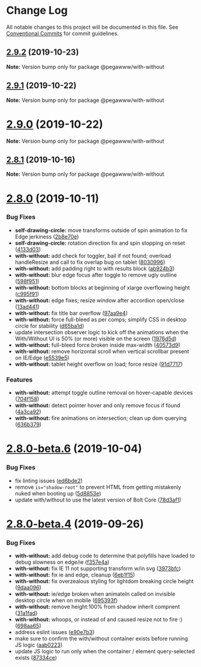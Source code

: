 # Change Log

All notable changes to this project will be documented in this file.
See [Conventional Commits](https://conventionalcommits.org) for commit guidelines.

## [2.9.2](https://github.com/boltdesignsystem/bolt/compare/v2.9.1...v2.9.2) (2019-10-23)

**Note:** Version bump only for package @pegawww/with-without





## [2.9.1](https://github.com/bolt-design-system/bolt/compare/v2.9.0...v2.9.1) (2019-10-22)

**Note:** Version bump only for package @pegawww/with-without





# [2.9.0](https://github.com/boltdesignsystem/bolt/compare/v2.8.3...v2.9.0) (2019-10-22)

**Note:** Version bump only for package @pegawww/with-without





## [2.8.1](https://github.com/bolt-design-system/bolt/compare/v2.8.0...v2.8.1) (2019-10-16)

**Note:** Version bump only for package @pegawww/with-without





# [2.8.0](https://github.com/bolt-design-system/bolt/compare/v2.8.0-beta.6...v2.8.0) (2019-10-11)


### Bug Fixes

* **self-drawing-circle:** move transforms outside of spin animation to fix Edge jerkiness ([2b8e70e](https://github.com/bolt-design-system/bolt/commit/2b8e70e))
* **self-drawing-circle:** rotation direction fix and spin stopping on reset ([4133d03](https://github.com/bolt-design-system/bolt/commit/4133d03))
* **with-without:** add check for toggler, bail if not found; overload handleResize and call to fix overlap bug on tablet ([8030996](https://github.com/bolt-design-system/bolt/commit/8030996))
* **with-without:** add padding right to with results block ([ab924b3](https://github.com/bolt-design-system/bolt/commit/ab924b3))
* **with-without:** blur edge focus after toggle to remove ugly outline ([598f951](https://github.com/bolt-design-system/bolt/commit/598f951))
* **with-without:** bottom blocks at beginning of xlarge overflowing height ([c995f91](https://github.com/bolt-design-system/bolt/commit/c995f91))
* **with-without:** edge fixes; resize window after accordion open/close ([13ad441](https://github.com/bolt-design-system/bolt/commit/13ad441))
* **with-without:** fix title bar overflow ([97aa9e4](https://github.com/bolt-design-system/bolt/commit/97aa9e4))
* **with-without:** force full-bleed as per comps; simplify CSS in desktop circle for stability ([d65ba1d](https://github.com/bolt-design-system/bolt/commit/d65ba1d))
* update intersection observer logic to kick off the animations when the With/Without UI is 50% (or more) visible on the screen ([1976d5d](https://github.com/bolt-design-system/bolt/commit/1976d5d))
* **with-without:** full-bleed force broken inside max-width ([40573d9](https://github.com/bolt-design-system/bolt/commit/40573d9))
* **with-without:** remove horizontal scroll when vertical scrollbar present on IE/Edge ([e5539e5](https://github.com/bolt-design-system/bolt/commit/e5539e5))
* **with-without:** tablet height overflow on load; force resize ([91d7717](https://github.com/bolt-design-system/bolt/commit/91d7717))


### Features

* **with-without:** attempt toggle outline removal on hover-capable devices ([704f158](https://github.com/bolt-design-system/bolt/commit/704f158))
* **with-without:** detect pointer hover and only remove focus if found ([4a3ca92](https://github.com/bolt-design-system/bolt/commit/4a3ca92))
* **with-without:** fire animations on intersection; clean up dom querying ([636b379](https://github.com/bolt-design-system/bolt/commit/636b379))





# [2.8.0-beta.6](https://github.com/bolt-design-system/bolt/compare/v2.8.0-beta.5...v2.8.0-beta.6) (2019-10-04)


### Bug Fixes

* fix linting issues ([ed6bde2](https://github.com/bolt-design-system/bolt/commit/ed6bde2))
* remove `is="shadow-root"` to prevent HTML from getting mistakenly nuked when booting up ([5d8853e](https://github.com/bolt-design-system/bolt/commit/5d8853e))
* update with/without to use the latest version of Bolt Core ([78d3af1](https://github.com/bolt-design-system/bolt/commit/78d3af1))





# [2.8.0-beta.4](https://github.com/bolt-design-system/bolt/compare/v2.8.0-beta.3...v2.8.0-beta.4) (2019-09-26)


### Bug Fixes

* **with-without:** add debug code to determine that polyfills have loaded to debug slowness on edge/ie ([f357e4a](https://github.com/bolt-design-system/bolt/commit/f357e4a))
* **with-without:** fix IE 11 not supporting transform w/in svg ([3973bfc](https://github.com/bolt-design-system/bolt/commit/3973bfc))
* **with-without:** fix ie and edge, cleanup ([6eb1f15](https://github.com/bolt-design-system/bolt/commit/6eb1f15))
* **with-without:** fix overzealous styling for lightdom breaking circle height ([9daa096](https://github.com/bolt-design-system/bolt/commit/9daa096))
* **with-without:** ie/edge broken when animateIn called on invisible desktop circle when on mobile ([695393f](https://github.com/bolt-design-system/bolt/commit/695393f))
* **with-without:** remove height:100% from shadow inherit compnent ([31a1fad](https://github.com/bolt-design-system/bolt/commit/31a1fad))
* **with-without:** whoops, or instead of and caused resize not to fire :) ([698aa65](https://github.com/bolt-design-system/bolt/commit/698aa65))
* address eslint issues ([e90e7b3](https://github.com/bolt-design-system/bolt/commit/e90e7b3))
* make sure to confirm the with/without container exists before running JS logic ([aab0223](https://github.com/bolt-design-system/bolt/commit/aab0223))
* update JS logic to run only when the container / element query-selected exists ([87334ce](https://github.com/bolt-design-system/bolt/commit/87334ce))
